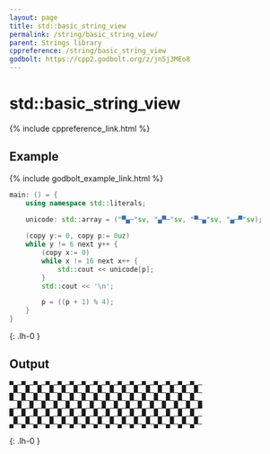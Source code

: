```yaml
---
layout: page
title: std::basic_string_view
permalink: /string/basic_string_view/
parent: Strings library
cppreference: /string/basic_string_view
godbolt: https://cpp2.godbolt.org/z/jn5j3MEo8
---
```

# std::basic_string_view

{% include cppreference_link.html %}

## Example

{% include godbolt_example_link.html %}

```cpp
main: () = {
    using namespace std::literals;

    unicode: std::array = ("▀▄─"sv, "▄▀─"sv, "▀─▄"sv, "▄─▀"sv);
 
    (copy y:= 0, copy p:= 0uz)
    while y != 6 next y++ {
        (copy x:= 0)
        while x != 16 next x++ {
            std::cout << unicode[p];
        }
        std::cout << '\n';

        p = ((p + 1) % 4);
    }
}
```
{: .lh-0 }

## Output

```
▀▄─▀▄─▀▄─▀▄─▀▄─▀▄─▀▄─▀▄─▀▄─▀▄─▀▄─▀▄─▀▄─▀▄─▀▄─▀▄─
▄▀─▄▀─▄▀─▄▀─▄▀─▄▀─▄▀─▄▀─▄▀─▄▀─▄▀─▄▀─▄▀─▄▀─▄▀─▄▀─
▀─▄▀─▄▀─▄▀─▄▀─▄▀─▄▀─▄▀─▄▀─▄▀─▄▀─▄▀─▄▀─▄▀─▄▀─▄▀─▄
▄─▀▄─▀▄─▀▄─▀▄─▀▄─▀▄─▀▄─▀▄─▀▄─▀▄─▀▄─▀▄─▀▄─▀▄─▀▄─▀
▀▄─▀▄─▀▄─▀▄─▀▄─▀▄─▀▄─▀▄─▀▄─▀▄─▀▄─▀▄─▀▄─▀▄─▀▄─▀▄─
▄▀─▄▀─▄▀─▄▀─▄▀─▄▀─▄▀─▄▀─▄▀─▄▀─▄▀─▄▀─▄▀─▄▀─▄▀─▄▀─
```
{: .lh-0 }